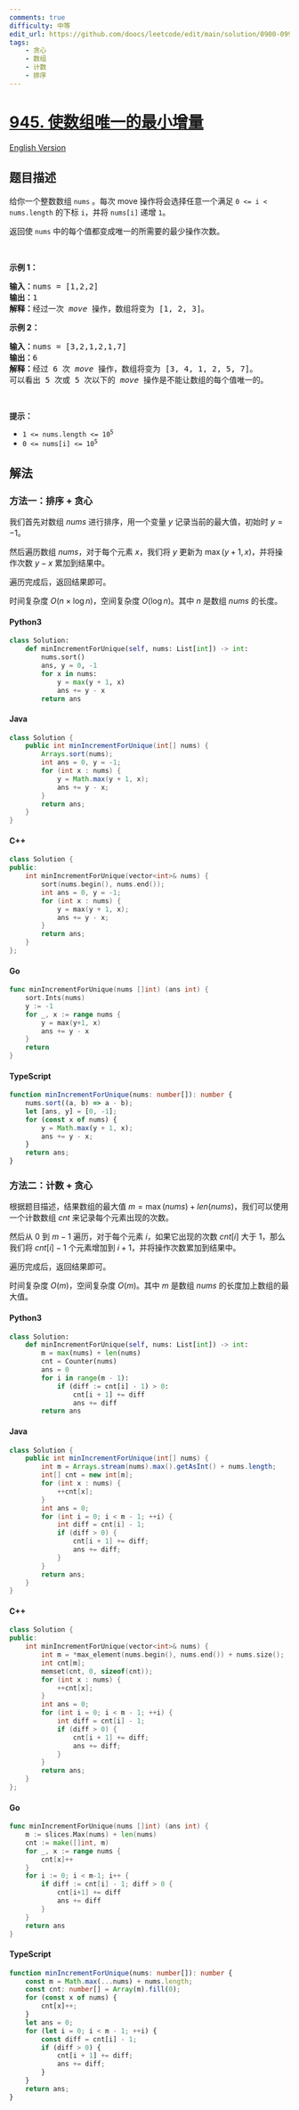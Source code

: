 ```yaml
---
comments: true
difficulty: 中等
edit_url: https://github.com/doocs/leetcode/edit/main/solution/0900-0999/0945.Minimum%20Increment%20to%20Make%20Array%20Unique/README.md
tags:
    - 贪心
    - 数组
    - 计数
    - 排序
---
```


<!-- problem:start -->

# [945. 使数组唯一的最小增量](https://leetcode.cn/problems/minimum-increment-to-make-array-unique)

[English Version](/solution/0900-0999/0945.Minimum%20Increment%20to%20Make%20Array%20Unique/README_EN.md)

## 题目描述

<!-- description:start -->

<p>给你一个整数数组 <code>nums</code> 。每次 move 操作将会选择任意一个满足 <code>0 &lt;= i &lt; nums.length</code> 的下标 <code>i</code>，并将&nbsp;<code>nums[i]</code> 递增&nbsp;<code>1</code>。</p>

<p>返回使 <code>nums</code> 中的每个值都变成唯一的所需要的最少操作次数。</p>

<div class="original__bRMd">
<div>
<p>&nbsp;</p>

<p><strong>示例 1：</strong></p>

<pre>
<strong>输入：</strong>nums = [1,2,2]
<strong>输出：</strong>1
<strong>解释：</strong>经过一次 <em>move</em> 操作，数组将变为 [1, 2, 3]。
</pre>

<p><strong>示例 2：</strong></p>

<pre>
<strong>输入：</strong>nums = [3,2,1,2,1,7]
<strong>输出：</strong>6
<strong>解释：</strong>经过 6 次 <em>move</em> 操作，数组将变为 [3, 4, 1, 2, 5, 7]。
可以看出 5 次或 5 次以下的 <em>move</em> 操作是不能让数组的每个值唯一的。</pre>
</div>
</div>

<p>&nbsp;</p>
<strong>提示：</strong>

<ul>
	<li><code>1 &lt;= nums.length &lt;= 10<sup>5</sup></code></li>
	<li><code>0 &lt;= nums[i] &lt;= 10<sup>5</sup></code></li>
</ul>

<!-- description:end -->

## 解法

<!-- solution:start -->

### 方法一：排序 + 贪心

我们首先对数组 $\textit{nums}$ 进行排序，用一个变量 $\textit{y}$ 记录当前的最大值，初始时 $\textit{y} = -1$。

然后遍历数组 $\textit{nums}$，对于每个元素 $x$，我们将 $y$ 更新为 $\max(y + 1, x)$，并将操作次数 $y - x$ 累加到结果中。

遍历完成后，返回结果即可。

时间复杂度 $O(n \times \log n)$，空间复杂度 $O(\log n)$。其中 $n$ 是数组 $\textit{nums}$ 的长度。

<!-- tabs:start -->

#### Python3

```python
class Solution:
    def minIncrementForUnique(self, nums: List[int]) -> int:
        nums.sort()
        ans, y = 0, -1
        for x in nums:
            y = max(y + 1, x)
            ans += y - x
        return ans
```

#### Java

```java
class Solution {
    public int minIncrementForUnique(int[] nums) {
        Arrays.sort(nums);
        int ans = 0, y = -1;
        for (int x : nums) {
            y = Math.max(y + 1, x);
            ans += y - x;
        }
        return ans;
    }
}
```

#### C++

```cpp
class Solution {
public:
    int minIncrementForUnique(vector<int>& nums) {
        sort(nums.begin(), nums.end());
        int ans = 0, y = -1;
        for (int x : nums) {
            y = max(y + 1, x);
            ans += y - x;
        }
        return ans;
    }
};
```

#### Go

```go
func minIncrementForUnique(nums []int) (ans int) {
	sort.Ints(nums)
	y := -1
	for _, x := range nums {
		y = max(y+1, x)
		ans += y - x
	}
	return
}
```

#### TypeScript

```ts
function minIncrementForUnique(nums: number[]): number {
    nums.sort((a, b) => a - b);
    let [ans, y] = [0, -1];
    for (const x of nums) {
        y = Math.max(y + 1, x);
        ans += y - x;
    }
    return ans;
}
```

<!-- tabs:end -->

<!-- solution:end -->

<!-- solution:start -->

### 方法二：计数 + 贪心

根据题目描述，结果数组的最大值 $m = \max(\textit{nums}) + \textit{len}(\textit{nums})$，我们可以使用一个计数数组 $\textit{cnt}$ 来记录每个元素出现的次数。

然后从 $0$ 到 $m - 1$ 遍历，对于每个元素 $i$，如果它出现的次数 $\textit{cnt}[i]$ 大于 $1$，那么我们将 $\textit{cnt}[i] - 1$ 个元素增加到 $i + 1$，并将操作次数累加到结果中。

遍历完成后，返回结果即可。

时间复杂度 $O(m)$，空间复杂度 $O(m)$。其中 $m$ 是数组 $\textit{nums}$ 的长度加上数组的最大值。

<!-- tabs:start -->

#### Python3

```python
class Solution:
    def minIncrementForUnique(self, nums: List[int]) -> int:
        m = max(nums) + len(nums)
        cnt = Counter(nums)
        ans = 0
        for i in range(m - 1):
            if (diff := cnt[i] - 1) > 0:
                cnt[i + 1] += diff
                ans += diff
        return ans
```

#### Java

```java
class Solution {
    public int minIncrementForUnique(int[] nums) {
        int m = Arrays.stream(nums).max().getAsInt() + nums.length;
        int[] cnt = new int[m];
        for (int x : nums) {
            ++cnt[x];
        }
        int ans = 0;
        for (int i = 0; i < m - 1; ++i) {
            int diff = cnt[i] - 1;
            if (diff > 0) {
                cnt[i + 1] += diff;
                ans += diff;
            }
        }
        return ans;
    }
}
```

#### C++

```cpp
class Solution {
public:
    int minIncrementForUnique(vector<int>& nums) {
        int m = *max_element(nums.begin(), nums.end()) + nums.size();
        int cnt[m];
        memset(cnt, 0, sizeof(cnt));
        for (int x : nums) {
            ++cnt[x];
        }
        int ans = 0;
        for (int i = 0; i < m - 1; ++i) {
            int diff = cnt[i] - 1;
            if (diff > 0) {
                cnt[i + 1] += diff;
                ans += diff;
            }
        }
        return ans;
    }
};
```

#### Go

```go
func minIncrementForUnique(nums []int) (ans int) {
	m := slices.Max(nums) + len(nums)
	cnt := make([]int, m)
	for _, x := range nums {
		cnt[x]++
	}
	for i := 0; i < m-1; i++ {
		if diff := cnt[i] - 1; diff > 0 {
			cnt[i+1] += diff
			ans += diff
		}
	}
	return ans
}
```

#### TypeScript

```ts
function minIncrementForUnique(nums: number[]): number {
    const m = Math.max(...nums) + nums.length;
    const cnt: number[] = Array(m).fill(0);
    for (const x of nums) {
        cnt[x]++;
    }
    let ans = 0;
    for (let i = 0; i < m - 1; ++i) {
        const diff = cnt[i] - 1;
        if (diff > 0) {
            cnt[i + 1] += diff;
            ans += diff;
        }
    }
    return ans;
}
```

<!-- tabs:end -->

<!-- solution:end -->

<!-- problem:end -->
